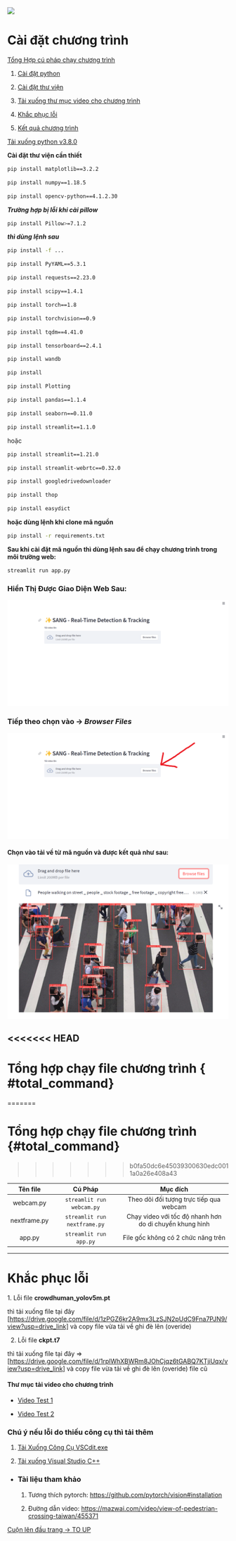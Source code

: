 <img src="./data/images/resultObjectYolo.gif"/>

<h1 id="top_page">Cài đặt chương trình</h1>

[Tổng Hợp cú pháp chạy chương trình](#total_command)

1. <a href="#install_py">Cài đặt python</a>

2. <a href="#install_lib">Cài đặt thư viện</a>

3. <a href="#download_video">Tải xuống thư mục video cho chương trình</a>

4. <a href="#fix_more">Khắc phục lỗi</a>

5. <a href="#result_program">Kết quả chương trình</a>

<p id="install_py">
<a href="https://fa.getpedia.net/data?q=1EDM1YjN4UDO1QTN1UjN4MjN8JDMzATM8VGel5CdpJmMz0CMtgTLz0ibvhGd5B3LxIzLwEzL5EDMy8SZslmZvEGdhR2L">Tải xuống python v3.8.0</a>
</p>

<p id="install_lib"><b>Cài đặt thư viện cần thiết</b></p>

```bash
pip install matplotlib==3.2.2
```

```bash
pip install numpy==1.18.5
```

```bash
pip install opencv-python==4.1.2.30
```

**_Trường hợp bị lỗi khi cài pillow_**

```bash
pip install Pillow>=7.1.2
```

**_thì dùng lệnh sau_**

```bash
pip install -f ...
```

```bash
pip install PyYAML==5.3.1
```

```bash
pip install requests==2.23.0
```

```bash
pip install scipy==1.4.1
```

```bash
pip install torch==1.8
```

```bash
pip install torchvision==0.9
```

```bash
pip install tqdm==4.41.0
```

```bash
pip install tensorboard==2.4.1
```

```bash
pip install wandb
```

```bash
pip install
```

```bash
pip install Plotting
```

```bash
pip install pandas==1.1.4
```

```bash
pip install seaborn==0.11.0
```

```bash
pip install streamlit==1.1.0
```

hoặc

```bash
pip install streamlit==1.21.0
```

```bash
pip install streamlit-webrtc==0.32.0
```

```bash
pip install googledrivedownloader
```

```bash
pip install thop
```

```bash
pip install easydict
```

<b>hoặc dùng lệnh <b>khi clone mã nguồn</b></b>

```bash
pip install -r requirements.txt
```

**Sau khi cài đặt mã nguồn thì dùng lệnh sau để chạy chương trình trong môi trường web:**

```bash
streamlit run app.py
```

### Hiển Thị Được Giao Diện Web Sau:

<img height="auto" width="auto" src="./data/images/imageCMD.png" />

### Tiếp theo chọn vào -> <i>Browser Files</i>

<img height="auto" width="auto" src="./data/images/step2.png" />

#### Chọn vào tải về từ mã nguồn và được kết quả như sau:

<img height="auto" width="auto" src="./data/images/image.png" />

<<<<<<< HEAD
---

# Tổng hợp chạy file chương trình { #total_command}
=======
# Tổng hợp chạy file chương trình {#total_command}
>>>>>>> b0fa50dc6e45039300630edc0011a0a26e408a43

|   Tên file   |           Cú Pháp            |                        Mục đích                         |
| :----------: | :--------------------------: | :-----------------------------------------------------: |
|  webcam.py   |  `streamlit run webcam.py`   |         Theo dõi đối tượng trực tiếp qua webcam         |
| nextframe.py | `streamlit run nextframe.py` | Chạy video với tốc độ nhanh hơn do di chuyển khung hình |
|    app.py    |    `streamlit run app.py`    |           File gốc không có 2 chức năng trên            |

---

<h1 id="fix_more">Khắc phục lỗi</h1>
1. Lỗi file <b>crowdhuman_yolov5m.pt</b>

thì tải xuống file tại đây [https://drive.google.com/file/d/1zPGZ6kr2A9mx3LzSJN2pUdC9Fna7PJN9/view?usp=drive_link] và copy file vừa tải về ghi đè lên (overide)

2. Lỗi file <b>ckpt.t7</b>

thì tải xuống file tại đây => [https://drive.google.com/file/d/1rplWhXBWRm8JOhCjqz6tGABQ7KTjiUqx/view?usp=drive_link] và copy file vừa tải về ghi đè lên (overide) file cũ

<h4 id="download_video">Thư mục tải video cho chương trình</h4>

-   [Video Test 1](https://drive.google.com/file/d/1Z_3RjO9zkKUUqoyK20ykFifZPWch3dsY/view?usp=drive_link)

-   [Video Test 2](https://drive.google.com/file/d/1_0sAg5yvUX75WhsW1UfnIFRNNmWlU32n/view?usp=drive_link)

### Chú ý nếu lỗi do thiếu công cụ thì tải thêm

1. [Tải Xuống Công Cụ VSCdit.exe](https://download.visualstudio.microsoft.com/download/pr/1754ea58-11a6-44ab-a262-696e194ce543/3642E3F95D50CC193E4B5A0B0FFBF7FE2C08801517758B4C8AEB7105A091208A/VC_redist.x64.exe)

2. [Tải xuống Visual Studio C++](https://aka.ms/vs/17/release/vs_BuildTools.exe)

-   ### Tài liệu tham khảo

    1. Tương thích pytorch:
       https://github.com/pytorch/vision#installation

    2. Đường dẫn video:
       https://mazwai.com/video/view-of-pedestrian-crossing-taiwan/455371

<a href="#top_page">Cuộn lên đầu trang -> TO UP</a>
